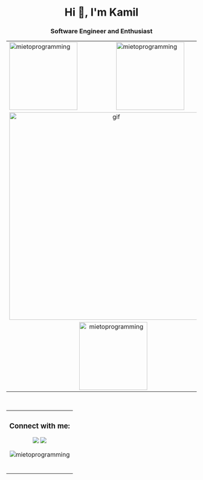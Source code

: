 <h1 align="center">Hi 👋, I'm Kamil</h1>
<h3 align="center">Software Engineer and Enthusiast</h3>


  <p>
<table align="center">
  <tr>
    <td valign="top">
      <img height="180em" src="https://github-readme-stats.vercel.app/api/top-langs?username=mietoprogramming&show_icons=true&locale=en&layout=compact" alt="mietoprogramming" /></td>
    <td valign="top"><img height="180em" src="https://github-readme-stats.vercel.app/api?username=mietoprogramming&show_icons=true&locale=en" alt="mietoprogramming" /></td>
  </tr>
 <tr>
  <td colspan="2" align="center">
    <a href="https://www.codewars.com/users/MietoProgramming">
    <img align="center" src="https://www.codewars.com/users/MietoProgramming/badges/large" alt="gif" width="550"/>
    </a>
    </td>
    
  </tr>
  <tr>
  <td colspan="2" align="center">
    <img height="180em" src="https://github-readme-streak-stats.herokuapp.com/?user=mietoprogramming&" alt="mietoprogramming" />
    </td>
    </tr>
</table>
<br/>

<table align="center">
<tr>
  <td><h3 align="center">Connect with me:</h3>
<p align="center">
<a href = "mailto:kamil.kaluza25@gmail.com"><img src="https://img.shields.io/badge/-Gmail-%23333?style=for-the-badge&logo=gmail&logoColor=white" target="_blank"></a>
  <a href="https://www.linkedin.com/in/kaluzakamil" target="_blank"><img src="https://img.shields.io/badge/-LinkedIn-%230077B5?style=for-the-badge&logo=linkedin&logoColor=white" target="_blank"></a>
</p>
    <p align="center">
<img align="center" src="https://komarev.com/ghpvc/?username=mietoprogramming&label=Profile%20views&color=0e75b6&style=flat" alt="mietoprogramming" />
</p>
 <br/>

</td>
</tr>
</table></p>
